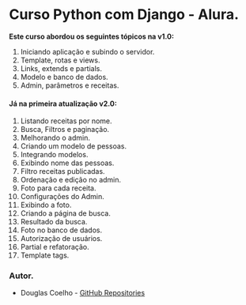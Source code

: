 # Curso Python com Django - Alura.
**Este curso abordou os seguintes tópicos na v1.0:**

1.  Iniciando aplicação e subindo o servidor.
2.  Template, rotas e views.
3.  Links, extends e partials.
4.  Modelo e banco de dados.
5. Admin, parâmetros e receitas.

#### Já na primeira atualização v2.0:

 1. Listando receitas por nome.
 2. Busca, Filtros e paginação.
 3. Melhorando o admin.
 4. Criando um modelo de pessoas.
 5. Integrando modelos.
 6. Exibindo nome das pessoas.
 7. Filtro receitas publicadas.
 8. Ordenação e edição no admin.
 9. Foto para cada receita.
 10. Configurações do Admin.
 11. Exibindo a foto.
 12. Criando a página de busca.
 13. Resultado da busca.
 14. Foto no banco de dados.
 15. Autorização de usuários.
 16. Partial e refatoração.
 17. Template tags.

### Autor.

 - Douglas Coelho - [GitHub Repositories](https://github.com/douglasruuan?tab=repositories)
